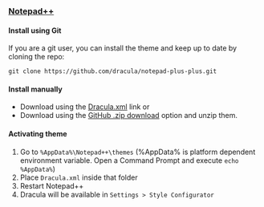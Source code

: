 ### [Notepad++](https://notepad-plus-plus.org/)

#### Install using Git

If you are a git user, you can install the theme and keep up to date by cloning the repo:

    git clone https://github.com/dracula/notepad-plus-plus.git

#### Install manually
* Download using the [Dracula.xml](https://raw.githubusercontent.com/dracula/notepad-plus-plus/master/Dracula.xml) link or
* Download using the [GitHub .zip download](https://github.com/dracula/notepad-plus-plus/archive/master.zip) option and unzip them.

#### Activating theme

1.  Go to `%AppData%\Notepad++\themes` (%AppData% is platform dependent environment variable. Open a Command Prompt and execute `echo %AppData%`)
2.  Place `Dracula.xml` inside that folder
3.  Restart Notepad++
4.  Dracula will be available in `Settings > Style Configurator`
